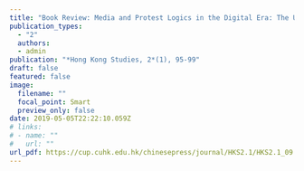 ```yaml
---
title: "Book Review: Media and Protest Logics in the Digital Era: The Umbrella Movement in Hong Kong by F. L.F. Lee and J. M. Chan"
publication_types:
  - "2"
  authors:
  - admin
publication: "*Hong Kong Studies, 2*(1), 95-99"
draft: false
featured: false
image:
  filename: ""
  focal_point: Smart
  preview_only: false
date: 2019-05-05T22:22:10.059Z
# links:
# - name: ""
#   url: ""
url_pdf: https://cup.cuhk.edu.hk/chinesepress/journal/HKS2.1/HKS2.1_09.pdf
---
```

